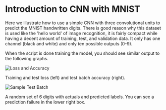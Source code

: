 Introduction to CNN with MNIST
==============================

Here we illustrate how to use a simple CNN with three convolutional units to predict the MNIST handwritten digits.  There is good reason why this dataset is used like the 'hello world' of image recognition, it is fairly compact while having a decent amount of training, test, and validation data.  It only has one channel (black and white) and only ten possible outputs (0-9).

When the script is done training the model, you should see similar output to the following graphs.

![Loss and Accuracy](https://github.com/nfmcclure/tensorflow_cookbook/blob/master/08_Convolutional_Neural_Networks/images/02_cnn1_loss_acc.png)

Training and test loss (left) and test batch accuracy (right).

![Sample Test Batch](https://github.com/nfmcclure/tensorflow_cookbook/blob/master/08_Convolutional_Neural_Networks/images/02_cnn1_mnist_output.png)

A random set of 6 digits with actuals and predicted labels. You can see a prediction failure in the lower right box.
